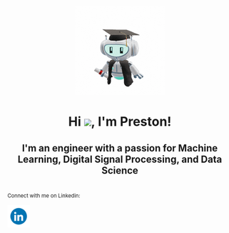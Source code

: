 
<div align="center" width="50">
    <img src="assets/200w.gif"/>
</div>
<h1 align="center">Hi <img src="https://media.giphy.com/media/hvRJCLFzcasrR4ia7z/giphy.gif" width="35">, I'm Preston!</h1>
<h2 align="center">I'm an engineer with a passion for Machine Learning, Digital Signal Processing, and Data Science</h2> 
<br>
<small>Connect with me on Linkedin:</small>

[<img src="assets/235294012-0a55e343-37ad-4b0f-924f-c8431d9d2483.gif" width="50" align="center" />](https://www.linkedin.com/in/prestonkhiev/)




<!--
**pkhiev/pkhiev** is a ✨ _special_ ✨ repository because its `README.md` (this file) appears on your GitHub profile.

Here are some ideas to get you started:

- 🔭 I’m currently working on ...
- 🌱 I’m currently learning ...
- 👯 I’m looking to collaborate on ...
- 🤔 I’m looking for help with ...
- 💬 Ask me about ...
- 📫 How to reach me: ...
- 😄 Pronouns: ...
- ⚡ Fun fact: ...
-->
